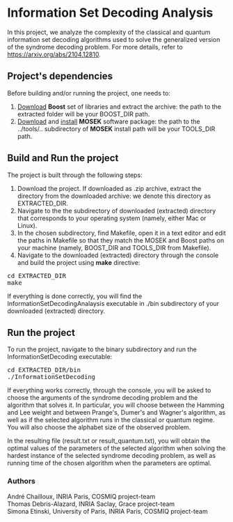 # Information Set Decoding Analysis
In this project, we analyze the complexity of the classical and quantum information set decoding algorithms used to solve the generalized version of the syndrome decoding problem. For more details, refer to https://arxiv.org/abs/2104.12810.

## Project's dependencies

Before building and/or running the project, one needs to:  
1. [Download](https://www.boost.org/users/download/) **Boost** set of libraries and extract the archive: the path to the extracted folder will be your BOOST_DIR path.
2. [Download](https://www.mosek.com/downloads/) and [install](https://docs.mosek.com/9.2/cxxfusion/install-interface.html#testing-the-installation-and-compiling-examples) **MOSEK** software package: the path to the ../tools/.. subdirectory of **MOSEK** install path will be your TOOLS_DIR path.


## Build and Run the project

The project is built through the following steps:

1. Download the project. If downloaded as .zip archive, extract the directory from the downloaded archive: we denote this directory as EXTRACTED_DIR.
2. Navigate to the the subdirectory of downloaded (extracted) directory that corresponds to your operating system (namely, either Mac or Linux).
3. In the chosen subdirectory, find Makefile, open it in a text editor and edit the paths in Makefile so that they match the MOSEK and Boost paths on your machine (namely, BOOST_DIR and TOOLS_DIR from Makefile).
4. Navigate to the downloaded (extracted) directory through the console and build the project using **make** directive:
<pre translate="no" dir="ltr" is-upgraded="">cd EXTRACTED_DIR
make
</pre>

If everything is done correctly, you will find the InformationSetDecodingAnalaysis executable in ./bin subdirectory of your downloaded (extracted) directory.

## Run the project

To run the project, navigate to the binary subdirectory and run the InformationSetDecoding executable:
<pre translate="no" dir="ltr" is-upgraded="">cd EXTRACTED_DIR/bin
./InformationSetDecoding
</pre>

If everything works correctly, through the console, you will be asked to choose the arguments of the syndrome decoding problem and the algorithm that solves it. In particular, you will choose between the Hamming and Lee weight and between Prange's, Dumer's and Wagner's algorithm, as well as if the selected algorithm runs in the classical or quantum regime. You will also choose the alphabet size of the observed problem.

In the resulting file (result.txt or result_quantum.txt), you will obtain the optimal values of the parameters of the selected algorithm when solving the hardest instance of the selected syndrome decoding problem, as well as running time of the chosen algorithm when the parameters are optimal.

### Authors
André Chailloux, INRIA Paris, COSMIQ project-team  
Thomas Debris-Alazard, INRIA Saclay, Grace project-team  
Simona Etinski, University of Paris, INRIA Paris, COSMIQ project-team  
